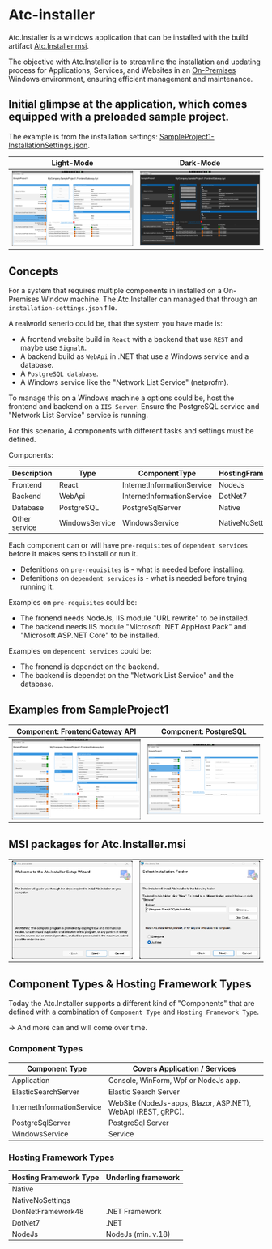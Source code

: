 # Atc-installer

Atc.Installer is a windows application that can be installed with the build artifact [Atc.Installer.msi](#MSI-packages-for-Atc.Installer.msi).

The objective with Atc.Installer is to streamline the installation and updating process for Applications, Services, 
and Websites in an [On-Premises](https://www.techslang.com/definition/what-is-on-premises/) Windows environment, 
ensuring efficient management and maintenance.

## Initial glimpse at the application, which comes equipped with a preloaded sample project.

The example is from the installation settings: [SampleProject1-InstallationSettings.json](sample-projects/SampleProject1/SampleProject1-InstallationSettings.json).

| Light-Mode                                 | Dark-Mode                                     |
|--------------------------------------------|-----------------------------------------------|
| ![Img](docs/images/sampleproject1-gw1.png) | ![Img](docs/images/dm-sampleproject1-gw1.png) |

## Concepts

For a system that requires multiple components in installed on a On-Premises Window machine. 
The Atc.Installer can managed that through an `installation-settings.json` file.

A realworld senerio could be, that the system you have made is:
* A frontend website build in `React` with a backend that use `REST` and maybe use `SignalR`.
* A backend build as `WebApi` in .NET that use a Windows service and a database.
* A `PostgreSQL database`.
* A Windows service like the "Network List Service" (netprofm).

To manage this on a Windows machine a options could be, host the frontend and backend on a `IIS Server`. 
Ensure the PostgreSQL service and "Network List Service" service is running.

For this scenario, 4 components with different tasks and settings must be defined.

Components:

| Description   | Type           | ComponentType              | HostingFrameworkType | Settings         |
|---------------|----------------|----------------------------|----------------------|------------------|
| Frontend      | React          | InternetInformationService | NodeJs               | env.json         |
| Backend       | WebApi         | InternetInformationService | DotNet7              | appsettings.json |
| Database      | PostgreSQL     | PostgreSqlServer           | Native               | ConnectionString |
| Other service | WindowsService | WindowsService             | NativeNoSettings     | No settings      |

Each component can or will have `pre-requisites` of `dependent services` before it makes sens to install or run it.
* Defenitions on `pre-requisites` is - what is needed before installing.
* Defenitions on `dependent services` is - what is needed before trying running it.



Examples on `pre-requisites` could be:
* The fronend needs NodeJs, IIS module "URL rewrite" to be installed.
* The backend needs IIS module "Microsoft .NET AppHost Pack" and "Microsoft ASP.NET Core" to be installed.

Examples on `dependent services` could be:
* The fronend is dependet on the backend.
* The backend is dependet on the "Network List Service" and the database.


## Examples from SampleProject1

| Component: FrontendGateway API             | Component: PostgreSQL                        |
|--------------------------------------------|----------------------------------------------|
| ![Img](docs/images/sampleproject1-gw1.png) | ![Img](docs/images/sampleproject1-psql1.png) |

## MSI packages for Atc.Installer.msi

|                              |                              |
|------------------------------|------------------------------|
| ![Img](docs/images/msi1.png) | ![Img](docs/images/msi2.png) |

## Component Types & Hosting Framework Types

Today the Atc.Installer supports a different kind of "Components" that are defined with a combination of `Component Type` and `Hosting Framework Type`.

-> And more can and will come over time.

### Component Types

| Component Type             | Covers Application / Services                                |
|----------------------------|--------------------------------------------------------------|
| Application                | Console, WinForm, Wpf or NodeJs app.                         |
| ElasticSearchServer        | Elastic Search Server                                        |
| InternetInformationService | WebSite (NodeJs-apps, Blazor, ASP.NET), WebApi (REST, gRPC). |
| PostgreSqlServer           | PostgreSql Server                                            |
| WindowsService             | Service                                                      |

### Hosting Framework Types

| Hosting Framework Type     | Underling framework                  |
|----------------------------|--------------------------------------|
| Native                     |                                      |
| NativeNoSettings           |                                      |
| DonNetFramework48          | .NET Framework                       |
| DotNet7                    | .NET                                 |
| NodeJs                     | NodeJs (min. v.18)                   |
